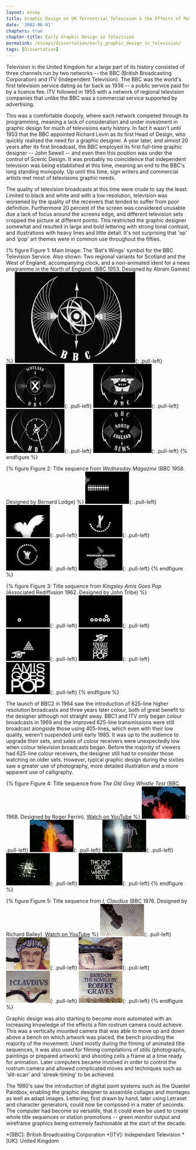 ```yaml
---
layout: essay
title: Graphic Design on UK Terrestrial Television & the Effects of Multi-Channel Growth
date: '2002-06-01'
chapters: true
chapter-title: Early Graphic Design in Television
permalink: /essays/dissertation/early_graphic_design_in_television/
tags: [Dissertation]
---
```

Television in the United Kingdom for a large part of its history consisted of three channels run by two networks -- the BBC (British Broadcasting Corporation) and ITV (Independent Television). The BBC was the world's first television service dating as far back as 1936 -- a public service paid for by a licence fee. ITV followed in 1955 with a network of regional television companies that unlike the BBC was a commercial service supported by advertising.

This was a comfortable duopoly, where each network competed through its programming, meaning a lack of consideration and under investment in graphic design for much of televisions early history. In fact it wasn't until 1953 that the BBC appointed Richard Levin as its first Head of Design, who quickly realised the need for a graphic designer. A year later, and almost 20 years after its first broadcast, the BBC employed its first full-time graphic designer -- John Sewell -- and even then this position was under the control of Scenic Design. It was probably no coincidence that independent television was being established at this time, meaning an end to the BBC's long standing monopoly. Up until this time, sign writers and commercial artists met most of televisions graphic needs.

The quality of television broadcasts at this time were crude to say the least. Limited to black and white and with a low resolution, television was worsened by the quality of the receivers that tended to suffer from poor definition. Furthermore 20 percent of the screen was considered unusable due a lack of focus around the screens edge, and different television sets cropped the picture at different points. This restricted the graphic designer somewhat and resulted in large and bold lettering with strong tonal contrast, and illustrations with heavy lines and little detail. It's not surprising that 'op' and 'pop' art themes were in common use throughout the fifties.

{% figure Figure 1: Main Image: The 'Bat's Wings' symbol for the BBC Television Service. Also shown: Two regional variants for Scotland and the West of England, accompanying clock, and a non-animated ident for a news programme in the North of England. (BBC 1953. Designed by Abram Games) %}
![BBC Television Service symbol or 'Bat's Wings'](/assets/images/essays/dissertation/figure-1a.png){: .pull-left}
![BBC Television Service symbol in Scotland](/assets/images/essays/dissertation/figure-1b.png){: .pull-left}
![BBC Television Service symbol in the West](/assets/images/essays/dissertation/figure-1c.png){: .pull-left}
![BBC Television Service clock](/assets/images/essays/dissertation/figure-1d.png){: .pull-left}
![BBC North of England News](/assets/images/essays/dissertation/figure-1e.png){: .pull-left}
{% endfigure %}

{% figure Figure 2: Title sequence from <cite>Wednesday Magazine</cite> (BBC 1958. Designed by Bernard Lodge) %}
![Still from 'Wednesday Magazine' opening sequence](/assets/images/essays/dissertation/figure-2a.png){: .pull-left}
![Still from 'Wednesday Magazine' opening sequence](/assets/images/essays/dissertation/figure-2b.png){: .pull-left}
![Still from 'Wednesday Magazine' opening sequence](/assets/images/essays/dissertation/figure-2c.png){: .pull-left}
![Still from 'Wednesday Magazine' opening sequence](/assets/images/essays/dissertation/figure-2d.png){: .pull-left}
![Still from 'Wednesday Magazine' opening sequence](/assets/images/essays/dissertation/figure-2e.png){: .pull-left}
{% endfigure %}

{% figure Figure 3: Title sequence from <cite>Kingsley Amis Goes Pop</cite> (Associated Rediffusion 1962. Designed by John Tribe) %}
![Still from 'Kingsley Amis Goes Pop' opening sequence](/assets/images/essays/dissertation/figure-3a.png){: .pull-left}
![Still from 'Kingsley Amis Goes Pop' opening sequence](/assets/images/essays/dissertation/figure-3b.png){: .pull-left}
![Still from 'Kingsley Amis Goes Pop' opening sequence](/assets/images/essays/dissertation/figure-3c.png){: .pull-left}
![Still from 'Kingsley Amis Goes Pop' opening sequence](/assets/images/essays/dissertation/figure-3d.png){: .pull-left}
![Still from 'Kingsley Amis Goes Pop' opening sequence](/assets/images/essays/dissertation/figure-3e.png){: .pull-left}
{% endfigure %}

The launch of BBC2 in 1964 saw the introduction of 625-line higher resolution broadcasts and three years later colour, both of great benefit to the designer although not straight away. BBC1 and ITV only began colour broadcasts in 1969 and the improved 625-line transmissions were still broadcast alongside those using 405-lines, which even with their low quality, weren't suspended until early 1985. It was up to the audience to upgrade their sets, and sales of colour receivers were unexpectedly low when colour television broadcasts began. Before the majority of viewers had 625-line colour receivers, the designer still had to consider those watching on older sets. However, typical graphic design during the sixties saw a greater use of photography, more detailed illustration and a more apparent use of calligraphy.

{% figure Figure 4: Title sequence from <cite>The Old Grey Whistle Test</cite> (BBC 1968. Designed by Roger Ferrin). <a href="http://www.youtube.com/watch?v=KNNAfzKwRn4">Watch on YouTube</a> %}
![Still from 'The Old Grey Whistle Test' opening sequence](/assets/images/essays/dissertation/figure-4a.png){: .pull-left}
![Still from 'The Old Grey Whistle Test' opening sequence](/assets/images/essays/dissertation/figure-4b.png){: .pull-left}
![Still from 'The Old Grey Whistle Test' opening sequence](/assets/images/essays/dissertation/figure-4c.png){: .pull-left}
![Still from 'The Old Grey Whistle Test' opening sequence](/assets/images/essays/dissertation/figure-4d.png){: .pull-left}
![Still from 'The Old Grey Whistle Test' opening sequence](/assets/images/essays/dissertation/figure-4e.png){: .pull-left}
{% endfigure %}

{% figure Figure 5: Title sequence from <cite>I, Claudius</cite> (BBC 1976. Designed by Richard Bailey). <a href="http://www.youtube.com/watch?v=pKwaCTfa1EE">Watch on YouTube</a> %}
![Still from 'I, Claudius' opening sequence](/assets/images/essays/dissertation/figure-5a.png){: .pull-left}
![Still from 'I, Claudius' opening sequence](/assets/images/essays/dissertation/figure-5b.png){: .pull-left}
![Still from 'I, Claudius' opening sequence](/assets/images/essays/dissertation/figure-5c.png){: .pull-left}
![Still from 'I, Claudius' opening sequence](/assets/images/essays/dissertation/figure-5d.png){: .pull-left}
![Still from 'I, Claudius' opening sequence](/assets/images/essays/dissertation/figure-5e.png){: .pull-left}
{% endfigure %}

Graphic design was also starting to become more automated with an increasing knowledge of the effects a film rostrum camera could achieve. This was a vertically mounted camera that was able to move up and down above a bench on which artwork was placed, the bench providing the majority of the movement. Used mostly during the filming of animated title sequences, it was also used for filming compilations of stills (photographs, paintings or prepared artwork) and shooting cells a frame at a time ready for animation. Later computers became involved in order to control the rostrum camera and allowed complicated moves and techniques such as 'slit-scan' and 'streak-timing' to be achieved.

The 1980's saw the introduction of digital paint systems such as the Quantel Paintbox, enabling the graphic designer to assemble collages and montages as well as adapt images. Lettering, first drawn by hand, later using Letraset and character generators, could now be composed in a mater of seconds. The computer had become so versatile, that it could even be used to create whole title sequences or station promotions -- green monitor output and wireframe graphics being extremely fashionable at the start of the decade.

*[BBC]: British Broadcasting Corporation
*[ITV]: Independant Television
*[UK]: United Kingdom